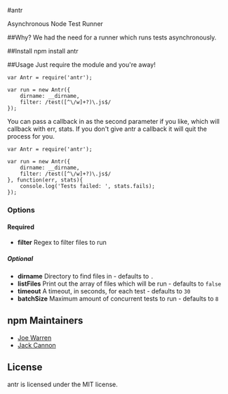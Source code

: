#antr

Asynchronous Node Test Runner

##Why?
We had the need for a runner which runs tests asynchronously.

##Install
	npm install antr
	
##Usage
Just require the module and you're away!

	var Antr = require('antr');

	var run = new Antr({
  		dirname: __dirname,
  		filter: /test([^\/w]+?)\.js$/
	});

You can pass a callback in as the second parameter if you like, which will callback with err, stats. If you don't give antr a callback it will quit the process for you.
	
	var Antr = require('antr');
	
	var run = new Antr({
		dirname: __dirname,
		filter: /test([^\/w]+?)\.js$/
	}, function(err, stats){
		console.log('Tests failed: ', stats.fails);
	});
	
### Options

#### Required
* **filter** Regex to filter files to run

##### Optional
* **dirname** Directory to find files in - defaults to `.`
* **listFiles** Print out the array of files which will be run - defaults to `false`
* **timeout** A timeout, in seconds, for each test - defaults to `30`
* **batchSize** Maximum amount of concurrent tests to run - defaults to `8`

## npm Maintainers
* [Joe Warren](http://www.github.com/joewarren)
* [Jack Cannon](http://www.github.com/jackcannon)

## License
antr is licensed under the MIT license.
